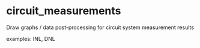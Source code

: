 # circuit_measurements
Draw graphs / data post-processing for circuit system measurement results

examples: INL, DNL

